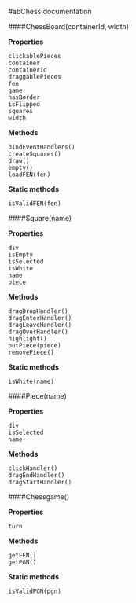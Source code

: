#abChess documentation


####ChessBoard(containerId, width)

**Properties**
```
clickablePieces
container
containerId
draggablePieces
fen
game
hasBorder
isFlipped
squares
width
```
**Methods**
```
bindEventHandlers()
createSquares()
draw()
empty()
loadFEN(fen)
```
**Static methods**
```
isValidFEN(fen)
```

####Square(name)

**Properties**
```
div
isEmpty
isSelected
isWhite
name
piece
```

**Methods**
```
dragDropHandler()
dragEnterHandler()
dragLeaveHandler()
dragOverHandler()
highlight()
putPiece(piece)
removePiece()
```
**Static methods**
```
isWhite(name)
```

####Piece(name)

**Properties**
```
div
isSelected
name
```
**Methods**
```
clickHandler()
dragEndHandler()
dragStartHandler()
```

####Chessgame()

**Properties**
```
turn
```
**Methods**
```
getFEN()
getPGN()
```
**Static methods**
```
isValidPGN(pgn)
```
